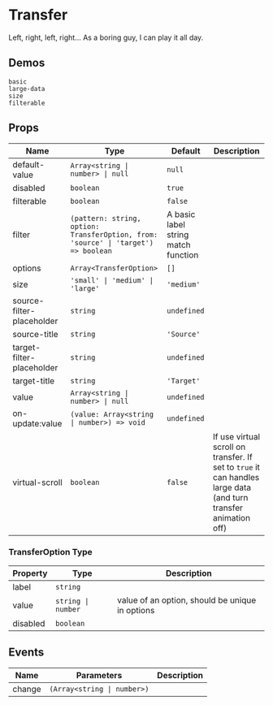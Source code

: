 # Transfer

<!--single-column-->

Left, right, left, right... As a boring guy, I can play it all day.

## Demos

```demo
basic
large-data
size
filterable
```

## Props

| Name | Type | Default | Description |
| --- | --- | --- | --- |
| default-value | `Array<string \| number> \| null` | `null` |  |
| disabled | `boolean` | `true` |  |
| filterable | `boolean` | `false` |  |
| filter | `(pattern: string, option: TransferOption, from: 'source' \| 'target') => boolean` | A basic label string match function |  |
| options | `Array<TransferOption>` | `[]` |  |
| size | `'small' \| 'medium' \| 'large'` | `'medium'` |  |
| source-filter-placeholder | `string` | `undefined` |  |
| source-title | `string` | `'Source'` |  |
| target-filter-placeholder | `string` | `undefined` |  |
| target-title | `string` | `'Target'` |  |
| value | `Array<string \| number> \| null` | `undefined` |  |
| on-update:value | `(value: Array<string \| number>) => void` | `undefined` |  |
| virtual-scroll | `boolean` | `false` | If use virtual scroll on transfer. If set to `true` it can handles large data (and turn transfer animation off) |

### TransferOption Type

| Property | Type | Description |
| --- | --- | --- |
| label | `string` |  |
| value | `string \| number` | value of an option, should be unique in options |
| disabled | `boolean` |  |

## Events

| Name   | Parameters                  | Description |
| ------ | --------------------------- | ----------- |
| change | `(Array<string \| number>)` |             |

<!-- ## Notes
When I heard from my colleague he's going to put more than a thousand items into the transfer, I was astonished. My poor imagination can't come up with a scene that must use a transfer with thousands of items. But I must admit, it's my mind that always not considerate enough.

Months earlier, I have built an interesting animation in transfer but it will cause reflow on many DOM elements. At that time, I hadn't thought of people who would insert so much data in it. Although I never compromise on styles, it's hard to surpass the limit of browser and hardware. It sounds like a kind of philosophical problem to build a car as comfortable as a Rolls Royce and as fast as a Ferrari (or Porsche, etc) which is nearly impossible.

(Don't tell me the Bentley Continental GT, I don't like the car's appearance.)

Style can't be compromised on. However, the problem needs to be solved. So finally I add a boost trigger on transfer to deal with large data (by the way turn off the animation). -->
